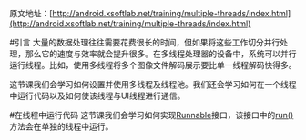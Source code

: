 原文地址：[http://android.xsoftlab.net/training/multiple-threads/index.html](http://android.xsoftlab.net/training/multiple-threads/index.html)

#引言
大量的数据处理往往需要花费很长的时间，但如果将这些工作切分并行处理，那么它的速度与效率就会提升很多。在多线程处理器的设备中，系统可以并行运行线程。比如，使用多线程将多个图像文件解码展示要比单一线程解码快得多。

这节课我们会学习如何设置并使用多线程及线程池。我们还会学习如何在一个线程中运行代码以及如何使该线程与UI线程进行通信。

#在线程中运行代码
这节课我们会学习如何实现[Runnable](http://android.xsoftlab.net/reference/java/lang/Runnable.html)接口，该接口中的[run()](http://android.xsoftlab.net/reference/java/lang/Runnable.html#run())方法会在单独的线程中运行。